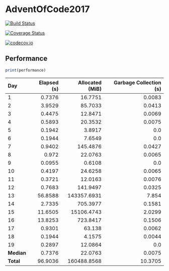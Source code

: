 # AdventOfCode2017

[![Build Status](https://travis-ci.org/ellisvalentiner/AdventOfCode2017.jl.svg?branch=master)](https://travis-ci.org/ellisvalentiner/AdventOfCode2017.jl)

[![Coverage Status](https://coveralls.io/repos/ellisvalentiner/AdventOfCode2017.jl/badge.svg?branch=master&service=github)](https://coveralls.io/github/ellisvalentiner/AdventOfCode2017.jl?branch=master)

[![codecov.io](http://codecov.io/github/ellisvalentiner/AdventOfCode2017.jl/coverage.svg?branch=master)](http://codecov.io/github/ellisvalentiner/AdventOfCode2017.jl?branch=master)



## Performance

````julia
print(performance)
````


| Day        | Elapsed (s) | Allocated (MiB) | Garbage Collection (s) |
|:---------- | -----------:| ---------------:| ----------------------:|
| 1          |      0.7376 |         16.7751 |                 0.0083 |
| 2          |      3.9529 |         85.7033 |                 0.0413 |
| 3          |      0.4475 |         12.8471 |                 0.0069 |
| 4          |      0.5893 |         20.3532 |                 0.0075 |
| 5          |      0.1942 |          3.8917 |                    0.0 |
| 6          |      0.1944 |          7.6549 |                    0.0 |
| 7          |      0.9402 |        145.4876 |                 0.0427 |
| 8          |       0.972 |         22.0763 |                 0.0065 |
| 9          |      0.0955 |          0.6108 |                    0.0 |
| 10         |      0.4197 |         24.6258 |                 0.0065 |
| 11         |      0.3721 |         12.0163 |                 0.0076 |
| 12         |      0.7683 |        141.9497 |                 0.0325 |
| 13         |     56.8588 |     143357.6931 |                  7.854 |
| 14         |      2.7335 |        705.3977 |                 0.1581 |
| 15         |     11.6505 |      15106.4743 |                 2.0299 |
| 16         |     13.8253 |        723.8417 |                 0.1506 |
| 17         |      0.9301 |          63.138 |                 0.0062 |
| 18         |      0.1944 |          4.1575 |                 0.0044 |
| 19         |      0.2897 |         12.0864 |                    0.0 |
| **Median** |      0.7376 |         22.0763 |                 0.0075 |
| **Total**  |     96.9036 |     160488.8568 |                10.3705 |

